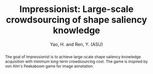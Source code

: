 ---
layout: project
shorttitle:  "Impressionist: Large-scale crowdsourcing of shape saliency knowledge"
title:  "Impressionist: Large-scale crowdsourcing of shape saliency knowledge"
author: Yao, H. and Ren, Y. (ASU)
authorlink:
categories: project
publishdate: 2016
image: _images/impressionist/image.png
summaryimg: _images/impressionist/summaryimg.png
imgcaption: "Best viewpoints chosen by aggregated saliency maps using the Impressionist game"
abstract: "The goal of Impressionist is to achieve large-scale shape saliency knowledge acquisition
with minimum long-term crowdsourcing cost. The game is inspired by von Ahn's Peekaboom game for image annotation."
link: impressionist.herokuapp.com
paper: _papers/idetc2016h_final.pdf
---